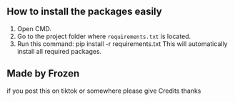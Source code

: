 ## How to install the packages easily 
1. Open CMD. 
2. Go to the project folder where `requirements.txt` is located. 
3. Run this command: pip install -r requirements.txt This will automatically install all required packages. 

## Made by Frozen 
if you post this on tiktok or somewhere please give Credits
thanks